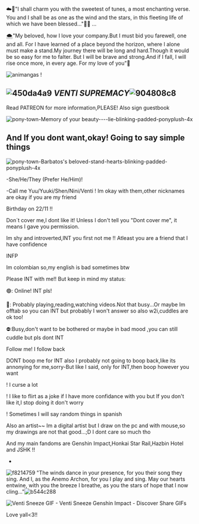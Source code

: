 ☁️🍃"I shall charm you with the sweetest of tunes, a most enchanting verse. You and I shall be as one as the wind and the stars, in this fleeting life of which we have been blessed..."💐💖
...

🌨️"My beloved, how I love your company.But I must bid you farewell, one and all. For I have learned of a place beyond the horizon, where I alone must make a stand.My journey there will be long and hard.Though it would be so easy for me to falter. But I will be brave and strong.And if I fall, I will rise once more, in every age. For my love of you"🥀





![animangas !](https://github.com/Ventis-spouse/Ventis-spouse/assets/154030415/5c410336-9664-4fc4-88b7-eda824e23a6d)






![450da4a9](https://github.com/Ventis-spouse/Ventis-spouse/assets/154030415/cdc140e3-c803-41ee-a27a-48296cfb1c92)
  ***VENTI SUPREMACY***![904808c8](https://github.com/Ventis-spouse/Ventis-spouse/assets/154030415/ea21c244-2623-4ff3-bfa4-2d1ebc9644e3)
  -

  
  Read PATREON for more information,PLEASE! Also sign guestbook

![pony-town-_Memory of your beauty---_-lie-blinking-padded-ponyplush-4x](https://github.com/Ventis-spouse/Ventis-spouse/assets/154030415/756dd227-705f-420e-b47c-8c4898ced635)



  And If you dont want,okay! Going to say simple things
-
  ![pony-town-_Barbatos's beloved_-stand-hearts-blinking-padded-ponyplush-4x](https://github.com/Ventis-spouse/Ventis-spouse/assets/154030415/dec60db0-1f5f-4e3f-a3ad-98a9ff5842d6)

  
 -She/He/They (Prefer He/Him)! 
 
 -Call me Yuu/Yuuki/Shen/Nini/Venti ! Im okay with them,other nicknames are okay if you are my friend
 
 Birthday on 22/11 !!
 
Don´t cover me,I dont like it! Unless I don't tell you "Dont cover me", it means I gave you permission.

Im shy and introverted,INT you first not me !! Atleast you are a friend that I have confidence

INFP

 Im colombian so,my english is bad sometimes btw

 Please INT with me!! But keep in mind my status:

🟢: Online! INT pls!

🌙: Probably playing,reading,watching videos.Not that busy...Or maybe Im offtab so you can INT but probably I won't answer so also w2i,cuddles are ok too!

⛔:Busy,don't want to be bothered or maybe in bad mood ,you can still cuddle but pls dont INT


 Follow me! I follow back
 
 DONT boop me for INT also I probably not going to boop back,like its annonying for me,sorry-But like I said, only for INT,then boop however you want

 ! I curse a lot

 ! I like to flirt as a joke if I have more confidance with you but If you don't like it,I stop doing it don't worry

 ! Sometimes I will say random things in spanish 

 Also an artist~~ Im a digital artist but I draw on the pc and with mouse,so my drawings are not that good...;D I dont care so much tho

 And my main fandoms are Genshin Impact,Honkai Star Rail,Hazbin Hotel and JSHK !!
 


 -

![f8214759](https://github.com/Ventis-spouse/Ventis-spouse/assets/154030415/77a3251b-e74d-4e07-a213-f1a007ad17cb)
 "The winds dance in your presence, for you their song they sing.
And I, as the Anemo Archon, for you I play and sing.
May our hearts entwine, with you the breeze I breathe, as you the stars of hope that I now cling..."![b544c288](https://github.com/Ventis-spouse/Ventis-spouse/assets/154030415/b73c3d81-b8e4-453b-b3a6-2c874eea1289)




![Venti Sneeze GIF - Venti Sneeze Genshin Impact - Discover   Share GIFs](https://github.com/Ventis-spouse/Ventis-spouse/assets/154030415/f1076f2d-aa71-4fc3-a2e8-cff895a1519e)

Love yall<3!!



